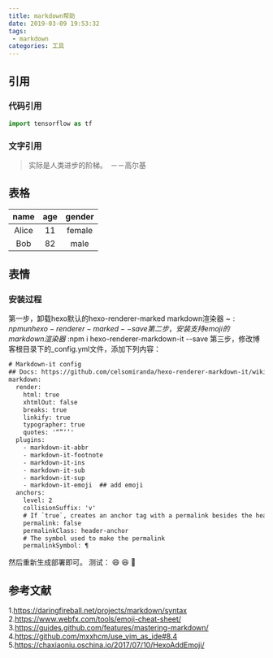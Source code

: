 ```yaml
---
title: markdown帮助
date: 2019-03-09 19:53:32
tags:
 - markdown
categories: 工具
---
```


## 引用
### 代码引用
``` python
import tensorflow as tf
```

### 文字引用
> 实际是人类进步的阶梯。　－－高尔基


## 表格
|  name | age | gender|
| :-: | :-: | :-: |
|Alice|11 | female|  
| Bob| 82 | male |

## 表情
### 安装过程
第一步，卸载hexo默认的hexo-renderer-marked markdown渲染器
~$:npm un hexo-renderer-marked --save
第二步，安装支持emoji的markdown渲染器
~$:npm i hexo-renderer-markdown-it --save
第三步，修改博客根目录下的\_config.yml文件，添加下列内容：
``` txt
# Markdown-it config
## Docs: https://github.com/celsomiranda/hexo-renderer-markdown-it/wiki
markdown:
  render:
    html: true
    xhtmlOut: false
    breaks: true
    linkify: true
    typographer: true
    quotes: '“”‘’'
  plugins:
    - markdown-it-abbr
    - markdown-it-footnote
    - markdown-it-ins
    - markdown-it-sub
    - markdown-it-sup
    - markdown-it-emoji  ## add emoji
  anchors:
    level: 2
    collisionSuffix: 'v'
    # If `true`, creates an anchor tag with a permalink besides the heading.
    permalink: false  
    permalinkClass: header-anchor
    # The symbol used to make the permalink
    permalinkSymbol: ¶
```

然后重新生成部署即可。
测试：
:smile:
:laughing:
:nose:

## 参考文献
1.https://daringfireball.net/projects/markdown/syntax
2.https://www.webfx.com/tools/emoji-cheat-sheet/
3.https://guides.github.com/features/mastering-markdown/
4.https://github.com/mxxhcm/use_vim_as_ide#8.4
5.https://chaxiaoniu.oschina.io/2017/07/10/HexoAddEmoji/
